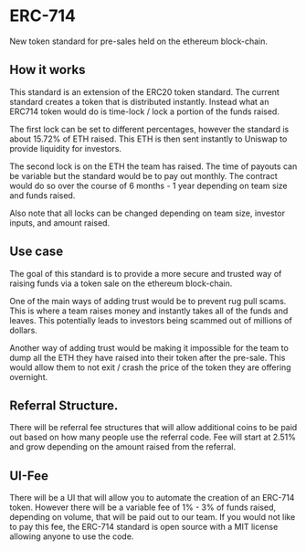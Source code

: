 # ERC-714

New token standard for pre-sales held on the ethereum block-chain.

## How it works

This standard is an extension of the ERC20 token standard. The current standard creates a token that is distributed instantly. Instead what an ERC714 token would do is  time-lock / lock a portion of the funds raised.

The first lock can be set to different percentages, however the standard is about 15.72% of ETH raised. This ETH is then sent instantly to Uniswap to provide liquidity for investors.

The second lock is on the ETH the team has raised. The time of payouts can be variable but the standard would be to pay out monthly. The contract would do so over the course of 6 months - 1 year depending on team size and funds raised.

Also note that all locks can be changed depending on team size, investor inputs, and amount raised.

## Use case

The goal of this standard is to provide a more secure and trusted way of raising funds via a token sale on the ethereum block-chain. 

One of the main ways of adding trust would be to prevent rug pull scams. This is where a team raises money and instantly takes all of the funds and leaves. This potentially leads to investors being scammed out of millions of dollars. 

Another way of adding trust would be making it impossible for the team to dump all the ETH they have raised into their token after the pre-sale. This would allow them to not exit / crash the price of the token they are offering overnight. 

## Referral Structure.

There will be referral fee structures that will allow additional coins to be paid out based on how many people use the referral code. Fee will start at 2.51% and grow depending on the amount raised from the referral. 

## UI-Fee

There will be a UI that will allow you to automate the creation of an ERC-714 token. However there will be a variable fee of 1% - 3% of funds raised, depending on volume, that will be paid out to our team. If you would not like to pay this fee, the ERC-714 standard is open source with a MIT license allowing anyone to use the code.
